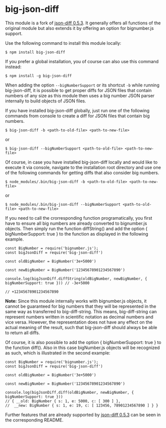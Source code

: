 big-json-diff
===========

This module is a fork of [json-diff 0.5.3](https://www.npmjs.com/package/json-diff/v/0.5.3). It generally offers all functions of the original module but also extends it by offering an option for bignumber.js support. 

Use the following command to install this module locally:

```
$ npm install big-json-diff
```

If you prefer a global installation, you of course can also use this command instead: 

```
$ npm install -g big-json-diff
```

When adding the option ```--bigNumberSupport``` or its shortcut ```-b``` while running big-json-diff, it is possible to get proper diffs for JSON files that contain numbers of any size as this module then uses a big number JSON parser internally to build objects of JSON files. 

If you have installed big-json-diff globally, just run one of the following commands from console to create a diff for JSON files that contain big numbers. 

```
$ big-json-diff -b <path-to-old-file> <path-to-new-file>
```

or 

```
$ big-json-diff --bigNumberSupport <path-to-old-file> <path-to-new-file>
```

Of course, in case you have installed big-json-diff locally and would like to execute it via console, navigate to the installation root directory and use one of the following commands for getting diffs that also consider big numbers.

```
$ node_modules/.bin/big-json-diff -b <path-to-old-file> <path-to-new-file>
```

or 

```
$ node_modules/.bin/big-json-diff --bigNumberSupport <path-to-old-file> <path-to-new-file>
```

If you need to call the crorresponding function programatically, you first have to ensure all big numbers are already converted to bignumber.js objects. Then simply run the function diffString() and add the option { bigNumberSupport: true } to the function as displayed in the following example.

```
const BigNumber = require('bignumber.js');
const bigJsonDiff = require('big-json-diff')

const oldBigNumber = BigNumber('3e+5000')

const newBigNumber = BigNumber('12345678901234567890')

console.log(bigJsonDiff.diffString(oldBigNumber, newBigNumber, { bigNumberSupport: true })) // -3e+5000
                                                                                          // +12345678901234567890
```

**Note:** Since this module internally works with bignumber.js objects, it cannot be guaranteed for big numbers that they will be represented in the same way as transferred to big-diff-string. This means, big-diff-string can represent numbers written in scientific notation as decimal numbers and vice versa. However, the representation does not have any effect on the actual meaning of the result, such that big-json-diff should always be able to return all diffs.

Of course, it is also possible to add the option { bigNumberSupport: true } to the function diff(). Also in this case bigNumber.js objects will be recognized as such, which is illustrated in the second example: 

```
const BigNumber = require('bignumber.js');
const bigJsonDiff = require('big-json-diff')

const oldBigNumber = BigNumber('3e+5000')

const newBigNumber = BigNumber('12345678901234567890')

console.log(bigJsonDiff.diff(oldBigNumber, newBigNumber, { bigNumberSupport: true })) 
// { __old: BigNumber { s: 1, e: 5000, c: [ 300 ] },
//  __new: BigNumber { s: 1, e: 19, c: [ 123456, 78901234567890 ] } }
```

Further features that are already supported by [json-diff 0.5.3](https://www.npmjs.com/package/json-diff/v/0.5.3) can be seen in the corresponding README.
